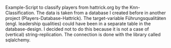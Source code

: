 Example-Script to classify players from hattrick.org by the Knn-Classification. The data is taken from a database I created before in another project (Players-Database-Hattrick). The target-variable Führungsqualitäten (engl. leadership qualities) could have been in a separate table in the database-design. 
I decided not to do this because it is not a case of (vertical) string-replication. The connection is done with the library called sqlalchemy. 
